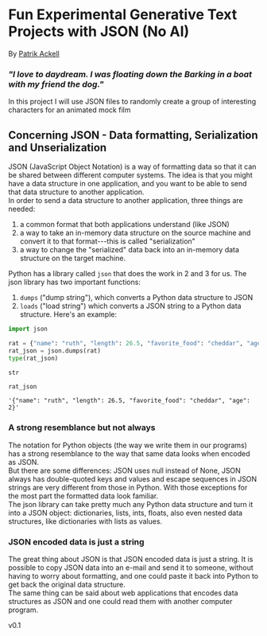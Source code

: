 
# Fun Experimental Generative Text Projects with JSON (No AI)
By [Patrik Ackell](https://iot-dude.github.io/)

### <i>"I love to daydream. I was floating down the Barking in a boat with my friend the dog."</i>


In this project I will use JSON files to randomly create a group of interesting characters for an animated mock film



## Concerning JSON - Data formatting, Serialization and Unserialization
JSON (JavaScript Object Notation) is a way of formatting data so that it can be shared between different computer systems. 
The idea is that you might have a data structure in one application, and you want to be able to send that data structure to another application. 
<br>
In order to send a data structure to another application, three things are needed: 
1. a common format that both applications understand (like JSON)
2. a way to take an in-memory data structure on the source machine and convert it to that format---this is called "serialization"
3. a way to change the "serialized" data back into an in-memory data structure on the target machine.

Python has a library called `json` that does the work in 2 and 3 for us. The json library has two important functions: 
1. `dumps` ("dump string"), which converts a Python data structure to JSON
2. `loads` ("load string") which converts a JSON string to a Python data structure. Here's an example:


```python
import json
```


```python
rat = {"name": "ruth", "length": 26.5, "favorite_food": "cheddar", "age": 2}
rat_json = json.dumps(rat)
type(rat_json)
```




    str




```python
rat_json
```




    '{"name": "ruth", "length": 26.5, "favorite_food": "cheddar", "age": 2}'



### A strong resemblance but not always
The notation for Python objects (the way we write them in our programs) has a strong resemblance to the way that same data looks when encoded as JSON. 
<br>But there are some differences: JSON uses null instead of None, JSON always has double-quoted keys and values and escape sequences in JSON strings are very different from those in Python. With those exceptions for the most part the formatted data look familiar. 
<br>
The json library can take pretty much any Python data structure and turn it into a JSON object: dictionaries, lists, ints, floats, also even nested data structures, like dictionaries with lists as values.

### JSON encoded data is just a string
The great thing about JSON is that JSON encoded data is just a string. It is possible to copy JSON data into an e-mail and send it to someone, without having to worry about formatting, and one could paste it back into Python to get back the original data structure. 
<br>
The same thing can be said about web applications that encodes data structures as JSON and one could read them with another computer program.

v0.1
